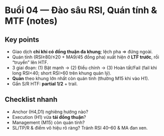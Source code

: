 # Buổi 04 — Đào sâu RSI, Quán tính & MTF (notes)

## Key points
- Giao dịch **chỉ khi có đồng thuận đa khung**; lệch pha ⇒ đứng ngoài.
- Quán tính (RSI≥80/≤20 + MA9/45 đồng pha) xuất hiện ở **LTF trước**, rồi “truyền” lên HTF.
- 3 giai đoạn: (1) Bật mạnh → (2) Điều chỉnh → (3) Hoàn tất/Fail (fail khi long RSI<40; short RSI>60 trên khung quản lý).
- **Quản** theo khung lớn nhất còn quán tính (thường M15 khi vào H1).
- Gần S/R HTF: **partial 1/2** + trail.

## Checklist nhanh
- Anchor (H4,D1) nghiêng hướng nào?
- Execution (H1) vừa **tái đồng thuận**?
- Management (M15) còn quán tính?
- SL/TP/R & điểm vô hiệu rõ ràng? Tránh RSI 40–60 & MA đan xen.
